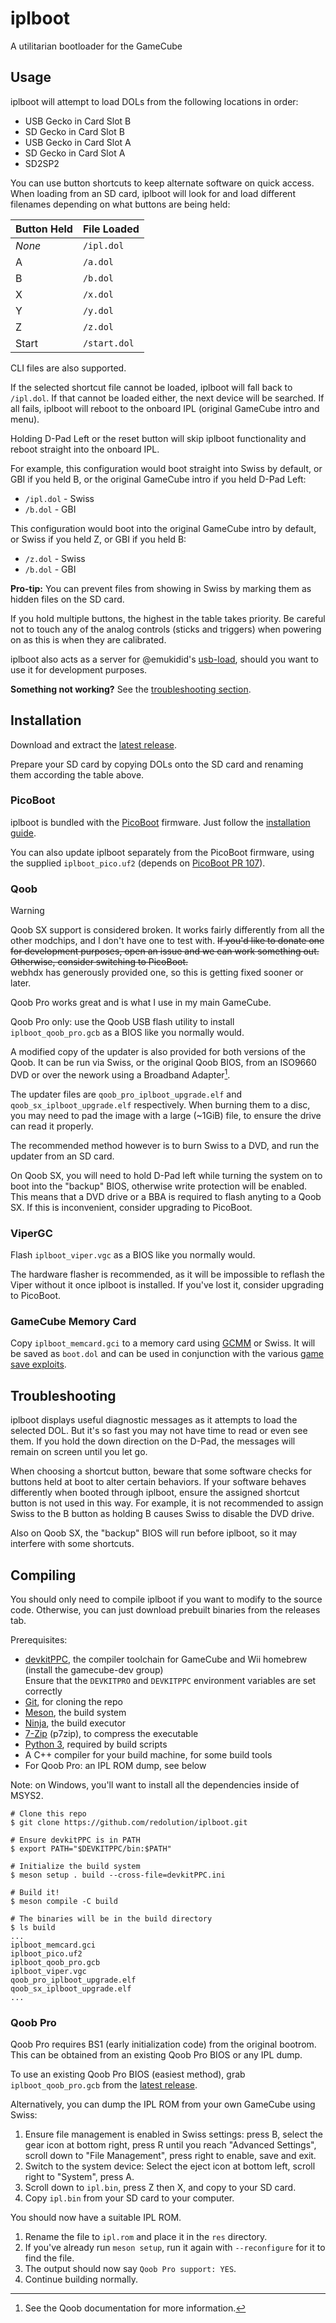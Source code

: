 # iplboot

A utilitarian bootloader for the GameCube

## Usage

iplboot will attempt to load DOLs from the following locations in order:
- USB Gecko in Card Slot B
- SD Gecko in Card Slot B
- USB Gecko in Card Slot A
- SD Gecko in Card Slot A
- SD2SP2

You can use button shortcuts to keep alternate software on quick access.
When loading from an SD card, iplboot will look for and load different filenames
depending on what buttons are being held:

 Button Held | File Loaded
-------------|--------------
 *None*      | `/ipl.dol`
 A           | `/a.dol`
 B           | `/b.dol`
 X           | `/x.dol`
 Y           | `/y.dol`
 Z           | `/z.dol`
 Start       | `/start.dol`

CLI files are also supported.

If the selected shortcut file cannot be loaded, iplboot will fall back to
`/ipl.dol`. If that cannot be loaded either, the next device will be searched.
If all fails, iplboot will reboot to the onboard IPL (original GameCube intro
and menu).

Holding D-Pad Left or the reset button will skip iplboot functionality and
reboot straight into the onboard IPL.

For example, this configuration would boot straight into Swiss by default,
or GBI if you held B, or the original GameCube intro if you held D-Pad Left:
- `/ipl.dol` - Swiss
- `/b.dol` - GBI

This configuration would boot into the original GameCube intro by default,
or Swiss if you held Z, or GBI if you held B:
- `/z.dol` - Swiss
- `/b.dol` - GBI

**Pro-tip:** You can prevent files from showing in Swiss by marking them as
hidden files on the SD card.

If you hold multiple buttons, the highest in the table takes priority.
Be careful not to touch any of the analog controls (sticks and triggers) when
powering on as this is when they are calibrated.

iplboot also acts as a server for @emukidid's [usb-load](https://github.com/emukidid/gc-usb-load),
should you want to use it for development purposes.

**Something not working?** See the [troubleshooting section](#troubleshooting).


## Installation

Download and extract the [latest release].

Prepare your SD card by copying DOLs onto the SD card and renaming them
according the table above.

### PicoBoot

iplboot is bundled with the [PicoBoot] firmware.
Just follow the [installation guide][pb-install].

You can also update iplboot separately from the PicoBoot firmware,
using the supplied `iplboot_pico.uf2` (depends on [PicoBoot PR 107][pb-pr-107]).

[PicoBoot]: https://github.com/webhdx/PicoBoot
[pb-install]: https://github.com/webhdx/PicoBoot/wiki/Installation-guide
[pb-pr-107]: https://github.com/webhdx/PicoBoot/pull/107

### Qoob

> [!WARNING]
> Qoob SX support is considered broken.
> It works fairly differently from all the other modchips,
> and I don't have one to test with.
> ~~If you'd like to donate one for development purposes,
> open an issue and we can work something out.\
> Otherwise, consider switching to PicoBoot.~~\
> webhdx has generously provided one, so this is getting fixed sooner or later.
>
> Qoob Pro works great and is what I use in my main GameCube.

Qoob Pro only: use the Qoob USB flash utility to install `iplboot_qoob_pro.gcb`
as a BIOS like you normally would.

A modified copy of the updater is also provided for both versions of the Qoob.
It can be run via Swiss, or the original Qoob BIOS, from an ISO9660 DVD or over
the nework using a Broadband Adapter[^qoob-bba].

The updater files are `qoob_pro_iplboot_upgrade.elf` and
`qoob_sx_iplboot_upgrade.elf` respectively.
When burning them to a disc, you may need to pad the image with a large (~1GiB)
file, to ensure the drive can read it properly.

The recommended method however is to burn Swiss to a DVD, and run the updater
from an SD card.

On Qoob SX, you will need to hold D-Pad left while turning the system on to boot
into the "backup" BIOS, otherwise write protection will be enabled.
This means that a DVD drive or a BBA is required to flash anyting to a Qoob SX.
If this is inconvenient, consider upgrading to PicoBoot.

[^qoob-bba]: See the Qoob documentation for more information.

### ViperGC

Flash `iplboot_viper.vgc` as a BIOS like you normally would.

The hardware flasher is recommended, as it will be impossible to reflash the
Viper without it once iplboot is installed.
If you've lost it, consider upgrading to PicoBoot.

### GameCube Memory Card

Copy `iplboot_memcard.gci` to a memory card using [GCMM] or Swiss.
It will be saved as `boot.dol` and can be used in conjunction with the various
[game save exploits](https://www.gc-forever.com/wiki/index.php?title=Booting_homebrew#Game_Save_Exploits).

[GCMM]: https://github.com/suloku/gcmm


## Troubleshooting

iplboot displays useful diagnostic messages as it attempts to load the selected DOL.
But it's so fast you may not have time to read or even see them.
If you hold the down direction on the D-Pad, the messages will remain on screen
until you let go.

When choosing a shortcut button, beware that some software checks for buttons
held at boot to alter certain behaviors.
If your software behaves differently when booted through iplboot, ensure the
assigned shortcut button is not used in this way.
For example, it is not recommended to assign Swiss to the B button as holding B
causes Swiss to disable the DVD drive.

Also on Qoob SX, the "backup" BIOS will run before iplboot, so it may interfere
with some shortcuts.

## Compiling

You should only need to compile iplboot if you want to modify to the source
code.
Otherwise, you can just download prebuilt binaries from the releases tab.

Prerequisites:
- [devkitPPC](https://devkitpro.org/wiki/Getting_Started),
  the compiler toolchain for GameCube and Wii homebrew
  (install the gamecube-dev group)  
  Ensure that the `DEVKITPRO` and `DEVKITPPC` environment variables are set
  correctly
- [Git](https://git-scm.com/), for cloning the repo
- [Meson](https://mesonbuild.com/), the build system
- [Ninja](https://ninja-build.org/), the build executor
- [7-Zip](https://www.7-zip.org/) (p7zip), to compress the executable
- [Python 3](https://www.python.org/), required by build scripts
- A C++ compiler for your build machine, for some build tools
- For Qoob Pro: an IPL ROM dump, see below

Note: on Windows, you'll want to install all the dependencies inside of MSYS2.

```console
# Clone this repo
$ git clone https://github.com/redolution/iplboot.git

# Ensure devkitPPC is in PATH
$ export PATH="$DEVKITPPC/bin:$PATH"

# Initialize the build system
$ meson setup . build --cross-file=devkitPPC.ini

# Build it!
$ meson compile -C build

# The binaries will be in the build directory
$ ls build
...
iplboot_memcard.gci
iplboot_pico.uf2
iplboot_qoob_pro.gcb
iplboot_viper.vgc
qoob_pro_iplboot_upgrade.elf
qoob_sx_iplboot_upgrade.elf
...
```

### Qoob Pro

Qoob Pro requires BS1 (early initialization code) from the original bootrom.
This can be obtained from an existing Qoob Pro BIOS or any IPL dump.

To use an existing Qoob Pro BIOS (easiest method),
grab `iplboot_qoob_pro.gcb` from the [latest release].

Alternatively, you can dump the IPL ROM from your own GameCube using Swiss:
1. Ensure file management is enabled in Swiss settings: press B, select the gear
   icon at bottom right, press R until you reach "Advanced Settings",
   scroll down to "File Management", press right to enable, save and exit.
2. Switch to the system device: Select the eject icon at bottom left,
   scroll right to "System", press A.
3. Scroll down to `ipl.bin`, press Z then X, and copy to your SD card.
4. Copy `ipl.bin` from your SD card to your computer.

You should now have a suitable IPL ROM.
1. Rename the file to `ipl.rom` and place it in the `res` directory.
1. If you've already run `meson setup`,
   run it again with `--reconfigure` for it to find the file.
1. The output should now say `Qoob Pro support: YES`.
1. Continue building normally.

[latest release]: https://github.com/redolution/iplboot/releases/latest
